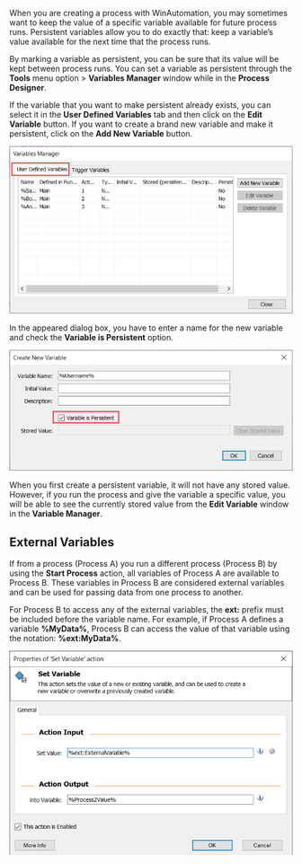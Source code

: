 When you are creating a process with WinAutomation, you may sometimes want to keep the value of a specific variable available for future process runs. Persistent variables allow you to do exactly that: keep a variable’s value available for the next time that the process runs.

By marking a variable as persistent, you can be sure that its value will be kept between process runs. You can set a variable as persistent through the **Tools** menu option > **Variables Manager** window while in the **Process Designer**.

If the variable that you want to make persistent already exists, you can select it in the **User Defined Variables** tab and then click on the **Edit Variable** button. If you want to create a brand new variable and make it persistent, click on the **Add New Variable** button.

![The User Defined Variables tab in the Variables Manager window.](..\media\variables-manager-window-user-defined-variables-with-shape.png)

In the appeared dialog box, you have to enter a name for the new variable and check the **Variable is Persistent** option.

![The Variable is Persistent option in the Create New Variable window.](..\media\create-new-variable-window-variable-is-persistent-option.png)

When you first create a persistent variable, it will not have any stored value. However, if you run the process and give the variable a specific value, you will be able to see the currently stored value from the **Edit Variable** window in the **Variable Manager**.

## External Variables

If from a process (Process A) you run a different process (Process B) by using the **Start Process** action, all variables of Process A are available to Process B. These variables in Process B are considered external variables and can be used for passing data from one process to another.

For Process B to access any of the external variables, the **ext:** prefix must be included before the variable name. For example, if Process A defines a variable **%MyData%**, Process B can access the value of that variable using the notation: **%ext:MyData%**. 

![The populated Set Value field in the Set Variable action's properties dialog.](..\media\set-variabl-action-properties-external-variable.png)